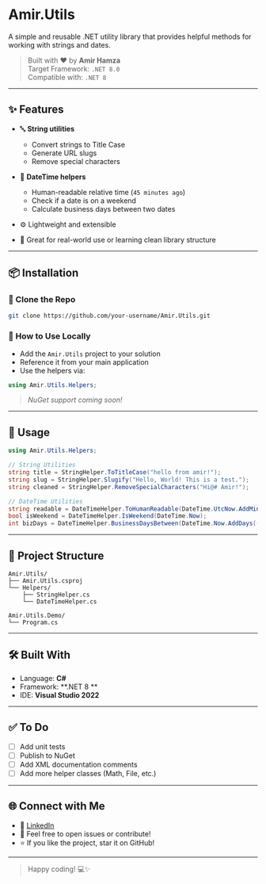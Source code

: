 ﻿
# Amir.Utils

A simple and reusable .NET utility library that provides helpful methods for working with strings and dates.

> Built with ❤️ by **Amir Hamza**  
> Target Framework: `.NET 8.0`  
> Compatible with: `.NET 8`

---

## ✨ Features

- 🔤 **String utilities**
  - Convert strings to Title Case
  - Generate URL slugs
  - Remove special characters

- 📅 **DateTime helpers**
  - Human-readable relative time (`45 minutes ago`)
  - Check if a date is on a weekend
  - Calculate business days between two dates

- ⚙️ Lightweight and extensible  
- 🧪 Great for real-world use or learning clean library structure

---

## 📦 Installation

### 🔹 Clone the Repo

```bash
git clone https://github.com/your-username/Amir.Utils.git
```

### 🔹 How to Use Locally

- Add the `Amir.Utils` project to your solution  
- Reference it from your main application  
- Use the helpers via:

```csharp
using Amir.Utils.Helpers;
```

> _NuGet support coming soon!_

---

## 🧰 Usage

```csharp
using Amir.Utils.Helpers;

// String Utilities
string title = StringHelper.ToTitleCase("hello from amir!");
string slug = StringHelper.Slugify("Hello, World! This is a test.");
string cleaned = StringHelper.RemoveSpecialCharacters("Hi@# Amir!");

// DateTime Utilities
string readable = DateTimeHelper.ToHumanReadable(DateTime.UtcNow.AddMinutes(-45));
bool isWeekend = DateTimeHelper.IsWeekend(DateTime.Now);
int bizDays = DateTimeHelper.BusinessDaysBetween(DateTime.Now.AddDays(-10), DateTime.Now);
```

---

## 📁 Project Structure

```
Amir.Utils/
├── Amir.Utils.csproj
└── Helpers/
    ├── StringHelper.cs
    └── DateTimeHelper.cs

Amir.Utils.Demo/
└── Program.cs
```

---

## 🛠️ Built With

- Language: **C#**
- Framework: **.NET 8 **
- IDE: **Visual Studio 2022**

---

## ✅ To Do

- [ ] Add unit tests
- [ ] Publish to NuGet
- [ ] Add XML documentation comments
- [ ] Add more helper classes (Math, File, etc.)

---

## 🌐 Connect with Me

- 💼 [LinkedIn](https://www.linkedin.com/in/amir-hamza-SoftEng/)
- 💬 Feel free to open issues or contribute!
- ⭐ If you like the project, star it on GitHub!

---

> Happy coding! 💻✨
